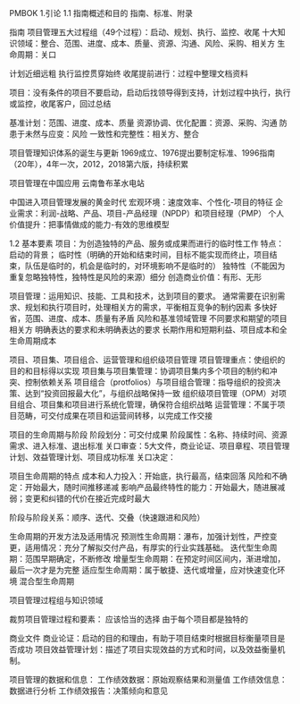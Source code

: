 PMBOK
1.引论
1.1 指南概述和目的
指南、标准、附录

指南
项目管理五大过程组（49个过程）：启动、规划、执行、监控、收尾
十大知识领域：整合、范围、进度、成本、质量、资源、沟通、风险、采购、相关方
生命周期：关口

计划近细远粗
执行监控贯穿始终
收尾提前进行：过程中整理文档资料

项目：没有条件的项目不要启动，启动后找领导得到支持，计划过程中执行，执行或监控，收尾客户，回过总结

基准计划：范围、进度、成本、质量
资源协调、优化配置：资源、采购、沟通
防患于未然与应变：风险
一致性和完整性：相关方、整合

项目管理知识体系的诞生与更新
1969成立、1976提出要制定标准、1996指南（20年），4年一次，2012，2018第六版，持续积累

项目管理在中国应用
云南鲁布革水电站

中国进入项目管理发展的黄金时代
宏观环境：速度效率、个性化-项目的特征
企业需求：利润-战略、产品、项目-产品经理（NPDP）和项目经理（PMP）
个人价值提升：把事情做成的能力-有效的思维模型

1.2 基本要素
项目：为创造独特的产品、服务或成果而进行的临时性工作
特点：
    启动的背景；
    临时性（明确的开始和结束时间，目标不能实现而终止，项目结束，队伍是临时的，机会是临时的，对环境影响不是临时的）
    独特性（不能因为重复忽略独特性，独特性是风险的来源）细分
    创造商业价值：有形、无形

项目管理：运用知识、技能、工具和技术，达到项目的要求。
通常需要在识别需求、规划和执行项目时，处理相关方的需求，平衡相互竞争的制约因素
    多快好省，范围、进度、成本、质量有矛盾
    风险和基准领域管理
    不同要求和期望的项目相关方
    明确表达的要求和未明确表达的要求
    长期作用和短期利益、项目成本和全生命周期成本

项目、项目集、项目组合、运营管理和组织级项目管理
项目管理重点：使组织的目的和目标得以实现
项目集与项目集管理：协调项目集内多个项目的制约和冲突、控制依赖关系
项目组合（protfolios）与项目组合管理：指导组织的投资决策、达到“投资回报最大化”，与组织战略保持一致
组织级项目管理（OPM）对项目组合、项目集和项目进行系统化管理，确保符合组织战略
运营管理：不属于项目范畴，可交付成果在项目和运营间转移，以完成工作交接

项目的生命周期与阶段
阶段划分：可交付成果
阶段属性：名称、持续时间、资源需求、进入标准、退出标准
关口审查：5大文件，商业论证、项目章程、项目管理计划、效益管理计划、项目成功标准
关口决定：

项目生命周期的特点
成本和人力投入：开始底，执行最高，结束回落
风险和不确定：开始最大，随时间推移递减
影响产品最终特性的能力：开始最大，随进展减弱；变更和纠错的代价在接近完成时最大

阶段与阶段关系：顺序、迭代、交叠（快速跟进和风险）

生命周期的开发方法及适用情况
预测性生命周期：瀑布，加强计划性，严控变更，适用情况：充分了解拟交付产品，有厚实的行业实践基础。
迭代型生命周期：范围早期确定，不断修改
增量型生命周期：在预定时间区间内，渐进增加，最后一次才是为完整
适应型生命周期：属于敏捷、迭代或增量，应对快速变化环境
混合型生命周期

项目管理过程组与知识领域

裁剪项目管理过程和要素：
应该恰当的选择
由于每个项目都是独特的

商业文件
商业论证：启动的目的和理由，有助于项目结束时根据目标衡量项目是否成功
项目效益管理计划：描述了项目实现效益的方式和时间，以及效益衡量机制。

项目管理的数据和信息：
工作绩效数据：原始观察结果和测量值
工作绩效信息：数据进行分析
工作绩效报告：决策倾向和意见